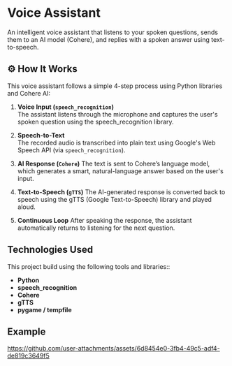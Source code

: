 # Voice Assistant
An intelligent voice assistant that listens to your spoken questions, sends them to an AI model (Cohere), and replies with a spoken answer using text-to-speech.

## ⚙️ How It Works

This voice assistant follows a simple 4-step process using Python libraries and Cohere AI:

1. **Voice Input (`speech_recognition`)**  
   The assistant listens through the microphone and captures the user's spoken question using the speech_recognition library.

2. **Speech-to-Text**  
   The recorded audio is transcribed into plain text using Google's Web Speech API (via `speech_recognition`).

3. **AI Response (`Cohere`)**
   The text is sent to Cohere’s language model, which generates a smart, natural-language answer based on the user's input.

4. **Text-to-Speech (`gTTS`)**
   The AI-generated response is converted back to speech using the gTTS (Google Text-to-Speech) library and played aloud.

5. **Continuous Loop** 
   After speaking the response, the assistant automatically returns to listening for the next question.


## Technologies Used
This project build using the following tools and libraries::
- **Python**
- **speech_recognition**
- **Cohere**
- **gTTS**
- **pygame / tempfile**

## Example

https://github.com/user-attachments/assets/6d8454e0-3fb4-49c5-adf4-de819c3649f5

